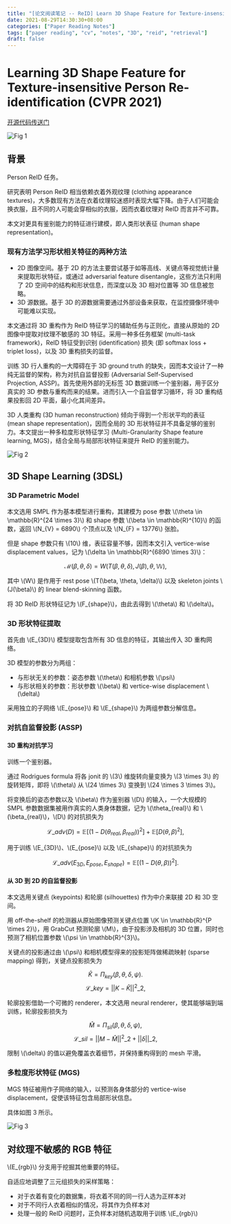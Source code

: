 ```yaml
---
title: "[论文阅读笔记 -- ReID] Learn 3D Shape Feature for Texture-insensitive Person ReID (CVPR 2021)"
date: 2021-08-29T14:30:30+08:00
categories: ["Paper Reading Notes"]
tags: ["paper reading", "cv", "notes", "3D", "reid", "retrieval"]
draft: false
---
```


# Learning 3D Shape Feature for Texture-insensitive Person Re-identification (CVPR 2021)

[开源代码传送门](https://github.com/TencentYoutuResearch/PersonReID-YouReID)

![Fig 1](/images/2021/PRN86/1.png)

## 背景

Person ReID 任务。  

研究表明 Person ReID 相当依赖衣着外观纹理 (clothing appearance textures)，大多数现有方法在衣着纹理较迷惑时表现大幅下降。由于人们可能会换衣服，且不同的人可能会穿相似的衣服，因而衣着纹理对 ReID 而言并不可靠。  

本文对更具有鉴别能力的特征进行建模，即人类形状表征 (human shape representation)。  

### 现有方法学习形状相关特征的两种方法

+ 2D 图像空间。基于 2D 的方法主要尝试基于如等高线、关键点等视觉统计量来提取形状特征，或通过 adversarial feature disentangle，这些方法只利用了 2D 空间中的结构和形状信息，而深度以及 3D 相对位置等 3D 信息被忽略。
+ 3D 源数据。基于 3D 的源数据需要通过外部设备来获取，在监控摄像环境中可能难以实现。

本文通过将 3D 重构作为 ReID 特征学习的辅助任务与正则化，直接从原始的 2D 图像中提取对纹理不敏感的 3D 特征。采用一种多任务框架 (multi-task framework)，ReID 特征受到识别 (identification) 损失 (即 softmax loss + triplet loss)，以及 3D 重构损失的监督。  

训练 3D 行人重构的一大障碍在于 3D ground truth 的缺失，因而本文设计了一种纯无监督的架构，称为对抗自监督投影 (Adversarial Self-Supervised Projection, ASSP)。首先使用外部的无标签 3D 数据训练一个鉴别器，用于区分真实的 3D 参数与重构而来的结果。进而引入一个自监督学习循环，将 3D 重构结果投影回 2D 平面，最小化其间差异。  

3D 人类重构 (3D human reconstruction) 倾向于得到一个形状平均的表征 (mean shape representation)，因而全局的 3D 形状特征并不具备足够的鉴别力。本文提出一种多粒度形状特征学习 (Multi-Granularity Shape feature learning, MGS)，结合全局与局部形状特征来提升 ReID 的鉴别能力。  

![Fig 2](/images/2021/PRN86/2.png)

## 3D Shape Learning (3DSL)

### 3D Parametric Model

本文选用 SMPL 作为基本模型进行重构，其建模为 pose 参数 \\(\theta \in \mathbb{R}^{24 \times 3}\\) 和 shape 参数 \\(\beta \in \mathbb{R}^{10}\\) 的函数，返回 \\(N_{V} = 6890\\) 个顶点以及 \\(N_{F} = 13776\\) 张脸。  

但是 shape 参数只有 \\(10\\) 维，表征容量不够，因而本文引入 vertice-wise displacement values，记为 \\(\delta \in \mathbb{R}^{6890 \times 3}\\)：  

$$\mathcal{M}(\beta, \theta, \delta) = W(T(\beta, \theta, \delta), J(\beta), \theta, \mathbb{W}),$$

其中 \\(W\\) 是作用于 rest pose \\(T(\beta, \theta, \delta)\\) 以及 skeleton joints \\(J(\beta)\\) 的 linear blend-skinning 函数。  

将 3D ReID 形状特征记为 \\(F_{shape}\\)，由此去得到 \\(\theta\\) 和 \\(\delta\\)。  

### 3D 形状特征提取

首先由 \\(E_{3D}\\) 模型提取包含所有 3D 信息的特征，其输出传入 3D 重构网络。  

3D 模型的参数分为两组：  

+ 与形状无关的参数：姿态参数 \\(\theta\\) 和相机参数 \\(\psi\\)
+ 与形状相关的参数：形状参数 \\(\beta\\) 和 vertice-wise displacement \\(\delta\\)

采用独立的子网络 \\(E_{pose}\\) 和 \\(E_{shape}\\) 为两组参数分解信息。  

### 对抗自监督投影 (ASSP)

#### 3D 重构对抗学习

训练一个鉴别器。  

通过 Rodrigues formula 将各 jonit 的 \\(3\\) 维旋转向量变换为 \\(3 \times 3\\) 的旋转矩阵，即将 \\(\theta\\) 从 \\(24 \times 3\\) 变换到 \\(24 \times 3 \times 3\\)。  

将变换后的姿态参数以及 \\(\beta\\) 作为鉴别器 \\(D\\) 的输入，一个大规模的 SMPL 参数数据集被用作真实的人类身体数据，记为 \\(\theta_{real}\\) 和 \\(\beta_{real}\\)，\\(D\\) 的对抗损失为  

$$\mathcal{L}\_{adv}(D) = \mathbb{E}[(1 - D(\theta_{real}, \beta_{real}))^{2}] + \mathbb{E}[D(\theta, \beta)^{2}],$$

用于训练 \\(E_{3D}\\)、\\(E_{pose}\\) 以及 \\(E_{shape}\\) 的对抗损失为

$$\mathcal{L}\_{adv}(E_{3D}, E_{pose}, E_{shape}) = \mathbb{E}[(1 - D(\theta, \beta))^{2}].$$

#### 从 3D 到 2D 的自监督投影

本文选用关键点 (keypoints) 和轮廓 (silhouettes) 作为中介来联接 2D 和 3D 空间。  

用 off-the-shelf 的检测器从原始图像预测关键点位置 \\(K \in \mathbb{R}^{P \times 2}\\)，用 GrabCut 预测轮廓 \\(M\\)，由于投影涉及相机的 3D 位置，同时也预测了相机位置参数 \\(\psi \in \mathbb{R}^{3}\\)。  

关键点的投影通过由 \\(\psi\\) 和相机模型得来的投影矩阵做稀疏映射 (sparse mapping) 得到，关键点投影损失为  

$$\hat{K} = \Pi_{key}(\beta, \theta, \delta, \psi).$$
$$\mathcal{L}\_{key} = ||K - \hat{K}||^{2}\_{2},$$

轮廓投影借助一个可微的 renderer，本文选用 neural renderer，使其能够端到端训练，轮廓投影损失为

$$\hat{M} = \Pi_{sil}(\beta, \theta, \delta, \psi),$$
$$\mathcal{L}\_{sil} = ||M - \hat{M}||^{2}\_{2} + ||\delta||\_{2},$$

限制 \\(\delta\\) 的值以避免覆盖衣着细节，并保持重构得到的 mesh 平滑。  

### 多粒度形状特征 (MGS)

MGS 特征被用作子网络的输入，以预测各身体部分的 vertice-wise displacement，促使该特征包含局部形状信息。  

具体如图 3 所示。  

![Fig 3](/images/2021/PRN86/3.png)

## 对纹理不敏感的 RGB 特征

\\(E_{rgb}\\) 分支用于挖掘其他重要的特征。  

自适应地调整了三元组损失的采样策略：  

+ 对于衣着有变化的数据集，将衣着不同的同一行人选为正样本对
+ 对于不同行人衣着相似的情况，将其作为负样本对
+ 处理一般的 ReID 问题时，正负样本对随机选取用于训练 \\(E_{rgb}\\)
